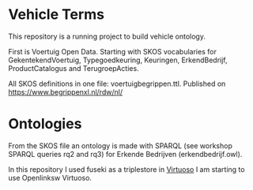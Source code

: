 # Vehicle Terms #  

This repository is a running project to build vehicle ontology.  

First is Voertuig Open Data. Starting with SKOS vocabularies for GekentekendVoertuig, Typegoedkeuring, Keuringen, ErkendBedrijf, ProductCatalogus and TerugroepActies.

All SKOS definitions in one file: voertuigbegrippen.ttl. Published on https://www.begrippenxl.nl/rdw/nl/

# Ontologies #
From the SKOS file an ontology is made with SPARQL (see workshop SPARQL queries rq2 and rq3) for Erkende Bedrijven (erkendbedrijf.owl).

In this repository I used fuseki as a triplestore in [Virtuoso](https://github.com/ME-DataStudio/virtuoso/tree/main.) I am starting to use Openlinksw Virtuoso.

